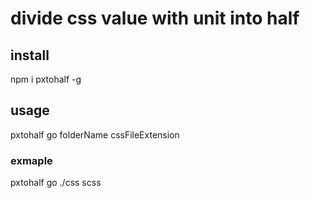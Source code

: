 # divide css value with unit into half 

## install
npm i pxtohalf -g

## usage
pxtohalf go folderName cssFileExtension 
### exmaple
pxtohalf go ./css scss 
 